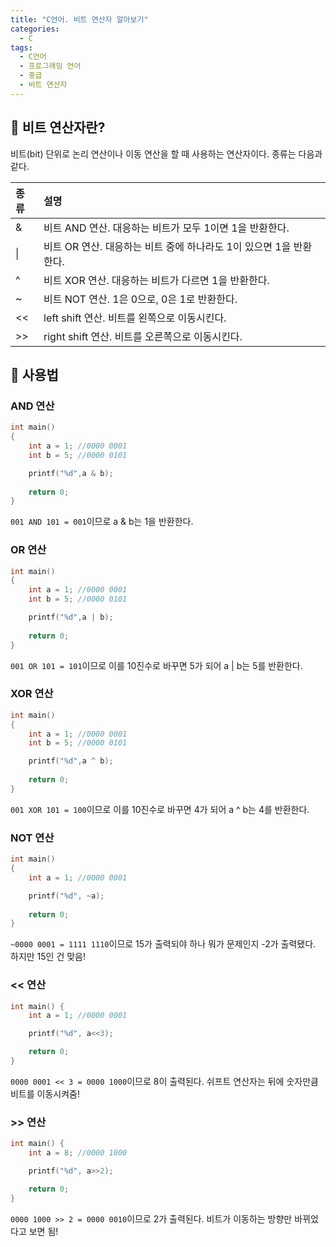 ```yaml
---
title: "C언어. 비트 연산자 알아보기"
categories:
  - C
tags:
  - C언어
  - 프로그래밍 언어
  - 중급
  - 비트 연산자
---
```


## 🌟 비트 연산자란?

비트(bit) 단위로 논리 연산이나 이동 연산을 할 때 사용하는 연산자이다. 종류는 다음과 같다.

| 종류 | 설명                                                         |
| :--- | :----------------------------------------------------------- |
| &    | 비트 AND 연산. 대응하는 비트가 모두 1이면 1을 반환한다.      |
| \|   | 비트 OR 연산. 대응하는 비트 중에 하나라도 1이 있으면 1을 반환한다. |
| ^    | 비트 XOR 연산. 대응하는 비트가 다르면 1을 반환한다.          |
| ~    | 비트 NOT 연산. 1은 0으로, 0은 1로 반환한다.                  |
| <<   | left shift 연산. 비트를 왼쪽으로 이동시킨다.                 |
| >>   | right shift 연산. 비트를 오른쪽으로 이동시킨다.              |



## 🌟 사용법

### AND 연산

```c
int main()
{
    int a = 1; //0000 0001
	int b = 5; //0000 0101

	printf("%d",a & b);
    
    return 0;
}
```

`001 AND 101 = 001`이므로 a & b는 1을 반환한다.



### OR 연산

```c
int main()
{
    int a = 1; //0000 0001
	int b = 5; //0000 0101

	printf("%d",a | b);
    
    return 0;
}
```

`001 OR 101 = 101`이므로 이를 10진수로 바꾸면 5가 되어 a  | b는 5를 반환한다.



### XOR 연산

```c
int main()
{
    int a = 1; //0000 0001
	int b = 5; //0000 0101

	printf("%d",a ^ b);
    
    return 0;
}
```

`001 XOR 101 = 100`이므로 이를 10진수로 바꾸면 4가 되어 a ^ b는 4를 반환한다.



### NOT 연산

```c
int main()
{
    int a = 1; //0000 0001

	printf("%d", ~a); 
    
    return 0;
}
```

`~0000 0001 = 1111 1110`이므로 15가 출력되야 하나 뭐가 문제인지 -2가 출력됐다. 하지만 15인 건 맞음!



### << 연산

```c
int main() {
	int a = 1; //0000 0001

	printf("%d", a<<3);

	return 0;
}
```

`0000 0001 << 3 = 0000 1000`이므로 8이 출력된다. 쉬프트 연산자는 뒤에 숫자만큼 비트를 이동시켜줌!



### >> 연산

```c
int main() {
	int a = 8; //0000 1000

	printf("%d", a>>2);

	return 0;
}
```

`0000 1000 >> 2 = 0000 0010`이므로 2가 출력된다. 비트가 이동하는 방향만 바뀌었다고 보면 됨!


